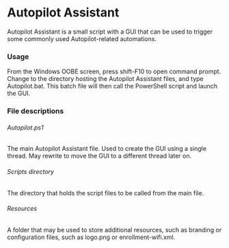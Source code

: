 # Autopilot Assistant

Autopilot Assistant is a small script with a GUI that can be used to trigger some commonly used Autopilot-related automations.

### Usage
From the Windows OOBE screen, press shift-F10 to open command prompt. Change to the directory hosting the Autopilot Assistant files, and type Autopilot.bat. This batch file will then call the PowerShell script and launch the GUI.

### File descriptions
###### Autopilot.ps1
The main Autopilot Assistant file. Used to create the GUI using a single thread. May rewrite to move the GUI to a different thread later on.
###### Scripts directory
The directory that holds the script files to be called from the main file.
###### Resources
A folder that may be used to store additional resources, such as branding or configuration files, such as logo.png or enrollment-wifi.xml.
